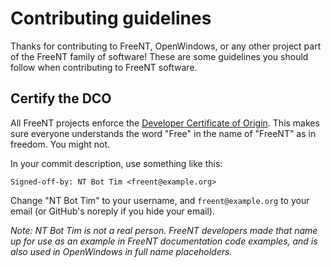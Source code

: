 # Contributing guidelines

Thanks for contributing to FreeNT, OpenWindows, or any other project part of the FreeNT family of software!
These are some guidelines you should follow when contributing to FreeNT software.

## Certify the DCO

All FreeNT projects enforce the [Developer Certificate of Origin](https://developercertificate.org/).
This makes sure everyone understands the word "Free" in the name of "FreeNT" as in freedom. You might
not.

In your commit description, use something like this:

```
Signed-off-by: NT Bot Tim <freent@example.org>
```

Change "NT Bot Tim" to your username, and `freent@example.org` to your email (or GitHub's noreply
if you hide your email).

*Note: NT Bot Tim is not a real person. FreeNT developers made that name up for use as an example
in FreeNT documentation code examples, and is also used in OpenWindows in full name placeholders.*
